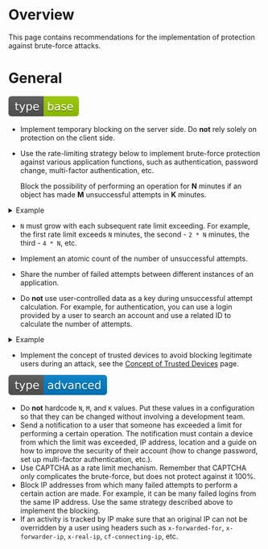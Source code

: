 # Overview

This page contains recommendations for the implementation of protection against brute-force attacks.

# General

<div align="left">
<img src="/.gitbook/assets/type-base-icon.svg">
</div>

- Implement temporary blocking on the server side. Do **not** rely solely on protection on the client side.
- Use the rate-limiting strategy below to implement brute-force protection against various application functions, such as authentication, password change, multi-factor authentication, etc.

    Block the possibility of performing an operation for **N** minutes if an object has made **M** unsuccessful attempts in **K** minutes.

<details>
<summary>Example</summary>

For the authentication mechanism, the rate-limiting strategy may look like this:

Determine an account by login; if a user entered incorrect data **M** or more times in **K** minutes, immediately block the possibility of authentication for this account for **N** minutes.
</details>

- `N` must grow with each subsequent rate limit exceeding. For example, the first rate limit exceeds `N` minutes, the second - `2 * N` minutes, the third - `4 * N`, etc.
- Implement an atomic count of the number of unsuccessful attempts.
- Share the number of failed attempts between different instances of an application.

- Do **not** use user-controlled data as a key during unsuccessful attempt calculation. For example, for authentication, you can use a login provided by a user to search an account and use a related ID to calculate the number of attempts.

<details>
<summary>Example</summary>

For the authentication mechanism, the attempt counting algorithm might look like this:

1. Extract a username from a request.
1. Find an account in a database by the username.
1. If an account is found, use the id or username from the database to query the current number of attempts in Redis (or in any other key-value database/object).
</details>

- Implement the concept of trusted devices to avoid blocking legitimate users during an attack, see the [Concept of Trusted Devices](/Web%20Application/Concept%20of%20Trusted%20Devices/README.md) page.

<div align="left">
<img src="/.gitbook/assets/type-advanced-icon.svg">
</div>

- Do **not** hardcode `N`, `M`, and `K` values. Put these values in a configuration so that they can be changed without involving a development team.
- Send a notification to a user that someone has exceeded a limit for performing a certain operation. The notification must contain a device from which the limit was exceeded, IP address, location and a guide on how to improve the security of their account (how to change password, set up multi-factor authentication, etc.).
- Use CAPTCHA as a rate limit mechanism. Remember that CAPTCHA only complicates the brute-force, but does not protect against it 100%.
- Block IP addresses from which many failed attempts to perform a certain action are made. For example, it can be many failed logins from the same IP address. Use the same strategy described above to implement the blocking.
- If an activity is tracked by IP make sure that an original IP can not be overridden by a user using headers such as `x-forwarded-for`, `x-forwarder-ip`, `x-real-ip`, `cf-connecting-ip`, etc.
